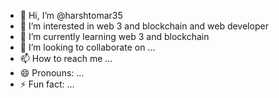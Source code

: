 - 👋 Hi, I’m @harshtomar35
- 👀 I’m interested in web 3 and blockchain and web developer
- 🌱 I’m currently learning web 3 and blockchain
- 💞️ I’m looking to collaborate on ...
- 📫 How to reach me ...
- 😄 Pronouns: ...
- ⚡ Fun fact: ...

<!---
harshtomar35/harshtomar35 is a ✨ special ✨ repository because its `README.md` (this file) appears on your GitHub profile.
You can click the Preview link to take a look at your changes.
--->
